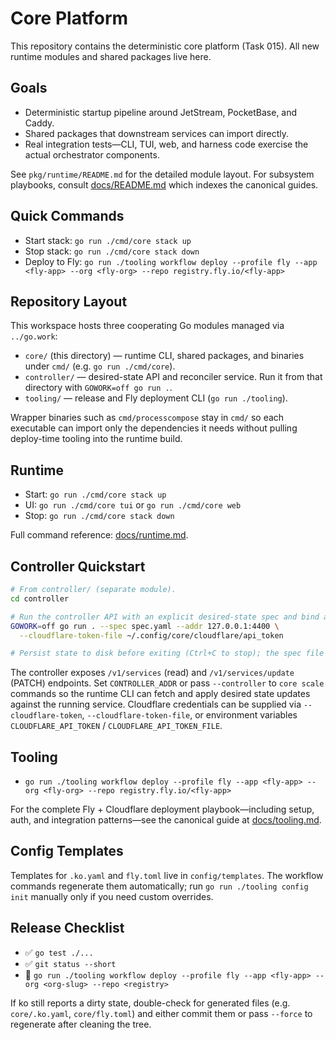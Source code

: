 # Core Platform

This repository contains the deterministic core platform (Task 015). All new
runtime modules and shared packages live here.

## Goals
- Deterministic startup pipeline around JetStream, PocketBase, and Caddy.
- Shared packages that downstream services can import directly.
- Real integration tests—CLI, TUI, web, and harness code exercise the actual
  orchestrator components.

See `pkg/runtime/README.md` for the detailed module layout. For subsystem
playbooks, consult [docs/README.md](docs/README.md) which indexes the
canonical guides.

## Quick Commands
- Start stack: `go run ./cmd/core stack up`
- Stop stack: `go run ./cmd/core stack down`
- Deploy to Fly: `go run ./tooling workflow deploy --profile fly --app <fly-app> --org <fly-org> --repo registry.fly.io/<fly-app>`


## Repository Layout
This workspace hosts three cooperating Go modules managed via `../go.work`:
- `core/` (this directory) — runtime CLI, shared packages, and binaries under `cmd/` (e.g. `go run ./cmd/core`).
- `controller/` — desired-state API and reconciler service. Run it from that directory with `GOWORK=off go run .`.
- `tooling/` — release and Fly deployment CLI (`go run ./tooling`).

Wrapper binaries such as `cmd/processcompose` stay in `cmd/` so each executable can import only the dependencies it needs without pulling deploy-time tooling into the runtime build.

## Runtime
- Start: `go run ./cmd/core stack up`
- UI: `go run ./cmd/core tui` or `go run ./cmd/core web`
- Stop: `go run ./cmd/core stack down`

Full command reference: [docs/runtime.md](docs/runtime.md).

## Controller Quickstart
```sh
# From controller/ (separate module).
cd controller

# Run the controller API with an explicit desired-state spec and bind address.
GOWORK=off go run . --spec spec.yaml --addr 127.0.0.1:4400 \
  --cloudflare-token-file ~/.config/core/cloudflare/api_token

# Persist state to disk before exiting (Ctrl+C to stop); the spec file is updated on shutdown.
```

The controller exposes `/v1/services` (read) and `/v1/services/update` (PATCH) endpoints. Set
`CONTROLLER_ADDR` or pass `--controller` to `core scale` commands so the runtime CLI can fetch and
apply desired state updates against the running service. Cloudflare credentials can be supplied via
`--cloudflare-token`, `--cloudflare-token-file`, or environment variables
`CLOUDFLARE_API_TOKEN` / `CLOUDFLARE_API_TOKEN_FILE`.

## Tooling
- `go run ./tooling workflow deploy --profile fly --app <fly-app> --org <fly-org> --repo registry.fly.io/<fly-app>`

For the complete Fly + Cloudflare deployment playbook—including setup, auth,
and integration patterns—see the canonical guide at [docs/tooling.md](docs/tooling.md).

## Config Templates
Templates for `.ko.yaml` and `fly.toml` live in `config/templates`. The workflow
commands regenerate them automatically; run `go run ./tooling config init`
manually only if you need custom overrides.

## Release Checklist
- ✅ `go test ./...`
- ✅ `git status --short`
- 🚀 `go run ./tooling workflow deploy --profile fly --app <fly-app> --org <org-slug> --repo <registry>`

If ko still reports a dirty state, double-check for generated files (e.g. `core/.ko.yaml`, `core/fly.toml`) and either commit them or pass `--force` to regenerate after cleaning the tree.


